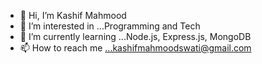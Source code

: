 - 👋 Hi, I’m Kashif Mahmood
- 👀 I’m interested in ...Programming and Tech
- 🌱 I’m currently learning ...Node.js, Express.js, MongoDB
- 📫 How to reach me ...kashifmahmoodswati@gmail.com
